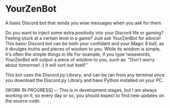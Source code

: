 # YourZenBot
A basic Discord bot that sends you wise messages when you ask for them.

Do you want to inject some extra positivity into your Discord life or gaming?
Feeling stuck at a certain level in a game?
Just ask YourZenBot for advice! This basic Discord bot can be both your confidant and your Magic 8 ball, as it divulges truths and pieces of wisdom to you. While its wisdom is simple, it's often the simple things in life 
For example, if you type !wisewords, YourZenBot will output a piece of wisdom to you, such as: "Don't worry about tomorrow! :) It will sort out itself."

This bot uses the Discord.py Library, and can be ran from any terminal once you download the Discord.py Library and have Python installed on your PC.

[WORK IN PROGRESS] -- This is in development stages, but I am always working on it, so every day or so, you should expect to find new updates on the source code.
